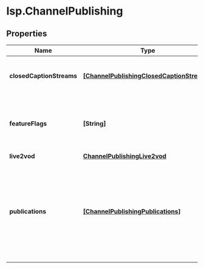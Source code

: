 # Isp.ChannelPublishing

## Properties

Name | Type | Description | Notes
------------ | ------------- | ------------- | -------------
**closedCaptionStreams** | [**[ChannelPublishingClosedCaptionStreams]**](ChannelPublishingClosedCaptionStreams.md) | Configures how captioning information is published. | [optional] 
**featureFlags** | **[String]** | Set of string identifiers corresponding to features that this Channel is opting in. | [optional] 
**live2vod** | [**ChannelPublishingLive2vod**](ChannelPublishingLive2vod.md) |  | [optional] 
**publications** | [**[ChannelPublishingPublications]**](ChannelPublishingPublications.md) | A set of individual configurations that each can configure a specific destination and mechanism of delivery for segments and/or playlists. | [optional] 


